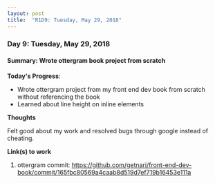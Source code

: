 ```yaml
---
layout: post
title:  "R1D9: Tuesday, May 29, 2018"
---
```


### Day 9: Tuesday, May 29, 2018
#### Summary: Wrote ottergram book project from scratch

**Today's Progress**:

- Wrote ottergram project from my front end dev book from scratch without referencing the book
- Learned about line height on inline elements

**Thoughts**

Felt good about my work and resolved bugs through google instead of cheating.

**Link(s) to work**
1. ottergram commit: https://github.com/getnari/front-end-dev-book/commit/165fbc80569a4caab8d519d7ef719b16453e111a
